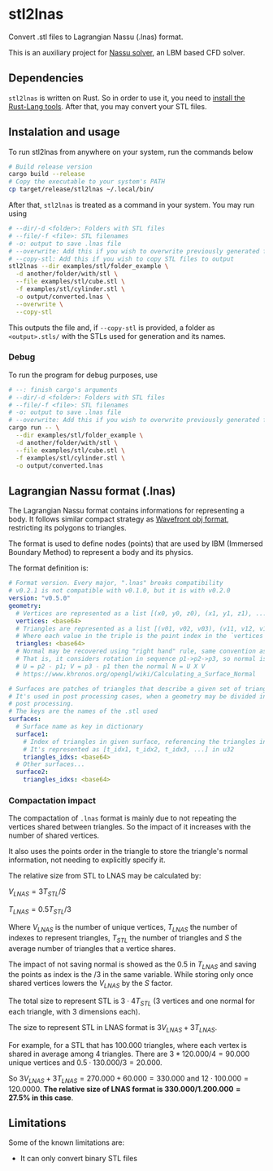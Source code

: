 # stl2lnas

Convert .stl files to Lagrangian Nassu (.lnas) format.

This is an auxiliary project for [Nassu solver](https://github.com/AeroSim-CFD/stl2lnas),
an LBM based CFD solver.

## Dependencies

`stl2lnas` is written on Rust. So in order to use it, you need to [install the Rust-Lang tools](https://www.rust-lang.org/tools/install).
After that, you may convert your STL files.

## Instalation and usage

To run stl2lnas from anywhere on your system, run the commands below

```bash
# Build release version
cargo build --release
# Copy the executable to your system's PATH
cp target/release/stl2lnas ~/.local/bin/
```

After that, `stl2lnas` is treated as a command in your system. You may run using

```bash
# --dir/-d <folder>: Folders with STL files
# --file/-f <file>: STL filenames
# -o: output to save .lnas file
# --overwrite: Add this if you wish to overwrite previously generated files
# --copy-stl: Add this if you wish to copy STL files to output
stl2lnas --dir examples/stl/folder_example \
  -d another/folder/with/stl \
  --file examples/stl/cube.stl \
  -f examples/stl/cylinder.stl \
  -o output/converted.lnas \
  --overwrite \
  --copy-stl
```

This outputs the file and, if `--copy-stl` is provided, a folder as `<output>.stls/` with the STLs used for generation and its names.

### Debug

To run the program for debug purposes, use

```bash
# --: finish cargo's arguments
# --dir/-d <folder>: Folders with STL files
# --file/-f <file>: STL filenames
# -o: output to save .lnas file
# --overwrite: Add this if you wish to overwrite previously generated files
cargo run -- \
  --dir examples/stl/folder_example \
  -d another/folder/with/stl \
  --file examples/stl/cube.stl \
  -f examples/stl/cylinder.stl \
  -o output/converted.lnas
```

## Lagrangian Nassu format (.lnas)

The Lagrangian Nassu format contains informations for representing a body. 
It follows similar compact strategy as [Wavefront obj format](https://en.wikipedia.org/wiki/Wavefront_.obj_file), restricting its polygons to triangles.

The format is used to define nodes (points) that are used by IBM (Immersed Boundary Method) to represent a body and its physics.

The format definition is:

```yaml
# Format version. Every major, ".lnas" breaks compatibility 
# v0.2.1 is not compatible with v0.1.0, but it is with v0.2.0
version: "v0.5.0"
geometry:
  # Vertices are represented as a list [(x0, y0, z0), (x1, y1, z1), ..., (xk, yk, zk)] in f32
  vertices: <base64>
  # Triangles are represented as a list [(v01, v02, v03), (v11, v12, v13), ..., (vn1, vn2, vn3)] in u32
  # Where each value in the triple is the point index in the `vertices` list.
  triangles: <base64>
  # Normal may be recovered using "right hand" rule, same convention as OpenGL.
  # That is, it considers rotation in sequence p1->p2->p3, so normal is
  # U = p2 - p1; V = p3 - p1 then the normal N = U X V
  # https://www.khronos.org/opengl/wiki/Calculating_a_Surface_Normal

# Surfaces are patches of triangles that describe a given set of triangles.
# It's used in post processing cases, when a geometry may be divided in multiple surfaces for
# post processing.
# The keys are the names of the .stl used
surfaces:
  # Surface name as key in dictionary
  surface1:
    # Index of triangles in given surface, referencing the triangles in `geometry.triangles`
    # It's represented as [t_idx1, t_idx2, t_idx3, ...] in u32
    triangles_idxs: <base64>
  # Other surfaces...
  surface2:
    triangles_idxs: <base64>
```

### Compactation impact

The compactation of `.lnas` format is mainly due to not repeating the vertices shared between triangles.
So the impact of it increases with the number of shared vertices.

It also uses the points order in the triangle to store the triangle's normal information, not needing to explicitly specify it.

The relative size from STL to LNAS may be calculated by:

$V_{LNAS} = 3 T_{STL}/S$

$T_{LNAS} = 0.5 T_{STL}/3$

Where $V_{LNAS}$ is the number of unique vertices, $T_{LNAS}$ the number of indexes to represent triangles, $T_{STL}$ the number of triangles and $S$ the average number of triangles that a vertice shares.

The impact of not saving normal is showed as the 0.5 in $T_{LNAS}$ and saving the points as index is the /3 in the same variable.
While storing only once shared vertices lowers the $V_{LNAS}$ by the $S$ factor.

The total size to represent STL is $3 \cdot 4T_{STL}$ (3 vertices and one normal for each triangle, with 3 dimensions each).

The size to represent STL in LNAS format is $3V_{LNAS}+3T_{LNAS}$.

For example, for a STL that has 100.000 triangles, where each vertex is shared in average among 4 triangles.
There are $3*120.000/4=90.000$ unique vertices and $0.5 \cdot 130.000/3 = 20.000$.

So $3V_{LNAS}+3T_{LNAS}=270.000+60.000=330.000$ and $12 \cdot 100.000=120.0000$.
**The relative size of LNAS format is $330.000/1.200.000=27.5$% in this case**.

## Limitations

Some of the known limitations are:

- It can only convert binary STL files
